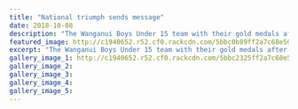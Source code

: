 ```yaml
---
title: "National triumph sends message"
date: 2018-10-08
description: "The Wanganui Boys Under 15 team with their gold medals after winning the National Championship in Dunedin..."
featured_image: http://c1940652.r52.cf0.rackcdn.com/5bbc0b89ff2a7c68e500024d/WU-U15-boys-win-National-Champs-chron--8-Oct.jpg
excerpt: "The Wanganui Boys Under 15 team with their gold medals after winning the National Championship in Dunedin on Saturday."
gallery_image_1: http://c1940652.r52.cf0.rackcdn.com/5bbc2325ff2a7c68e500026f/WU-U15-WHS-boys-from-Cindy-Hoskin.jpg
gallery_image_2: 
gallery_image_3: 
gallery_image_4: 
gallery_image_5: 
---
```

